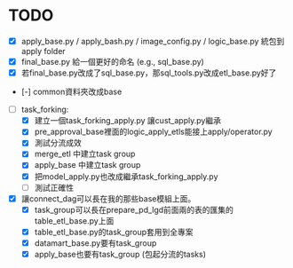# TODO

- [X] apply_base.py / apply_bash.py / image_config.py / logic_base.py 統包到 apply folder 
- [X] final_base.py 給一個更好的命名 (e.g., sql_base.py) 
- [X] 若final_base.py改成了sql_base.py，那sql_tools.py改成etl_base.py好了 
- [-] common資料夾改成base
- [ ] task_forking: 
    - [X] 建立一個task_forking_apply.py 讓cust_apply.py繼承
    - [X] pre_approval_base裡面的logic_apply_etls能接上apply/operator.py
    - [X] 測試分流成效
    - [X] merge_etl 中建立task group
    - [X] apply_base 中建立task group
    - [X] 把model_apply.py也改成繼承task_forking_apply.py
    - [ ] 測試正確性
- [X] 讓connect_dag可以長在我的那些base模組上面。
    - [X] task_group可以長在prepare_pd_lgd前面兩的表的匯集的table_etl_base.py上面 
    - [X] table_etl_base.py的task_group套用到全專案 
    - [X] datamart_base.py要有task_group
    - [X] apply_base也要有task_group (包起分流的tasks)